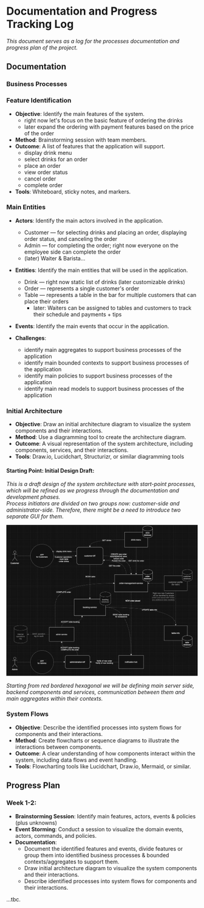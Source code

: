 # Documentation and Progress Tracking Log
<i>This document serves as a log for the processes documentation and progress plan of the project.</i>

## Documentation
### Business Processes

### Feature Identification
- **Objective**: Identify the main features of the system.
  - right now let's focus on the basic feature of ordering the drinks
  - later expand the ordering with payment features based on the price of the order
- **Method**: Brainstorming session with team members.
- **Outcome**: A list of features that the application will support.
  - display drink menu
  - select drinks for an order
  - place an order
  - view order status
  - cancel order
  - complete order
- **Tools**: Whiteboard, sticky notes, and markers.

### Main Entities
- **Actors**: Identify the main actors involved in the application.
  - Customer — for selecting drinks and placing an order, displaying order status, and canceling the order
  - Admin — for completing the order; right now everyone on the employee side can complete the order
  - (later) Waiter & Barista...
- **Entities**: Identify the main entities that will be used in the application.
  - Drink — right now static list of drinks (later customizable drinks)
  - Order — represents a single customer's order
  - Table — represents a table in the bar for multiple customers that can place their orders
    - later: Waiters can be assigned to tables and customers to track their schedule and payments + tips 

- **Events**: Identify the main events that occur in the application.
- **Challenges**:
  - identify main aggregates to support business processes of the application
  - identify main bounded contexts to support business processes of the application
  - identify main policies to support business processes of the application
  - identify main read models to support business processes of the application

### Initial Architecture
- **Objective**: Draw an initial architecture diagram to visualize the system components and their interactions.
- **Method**: Use a diagramming tool to create the architecture diagram.
- **Outcome**: A visual representation of the system architecture, including components, services, and their interactions.
- **Tools**: Draw.io, Lucidchart, Structurizr, or similar diagramming tools

#### Starting Point: Initial Design Draft:
<i>This is a draft design of the system architecture with start-point processes, which will be refined as we progress through the documentation and development phases.  
Process initiators are divided on two groups now: customer-side and administrator-side. Therefore, there might be a need to introduce two separate GUI for them.</i>

![image](images/initial-design-detailed.png "Initial Design Draft")

<i>Starting from red bordered hexagonal we will be defining main server side, backend components and services, communication between them and main aggregates within their contexts.</i>

### System Flows
- **Objective**: Describe the identified processes into system flows for components and their interactions.
- **Method**: Create flowcharts or sequence diagrams to illustrate the interactions between components.
- **Outcome**: A clear understanding of how components interact within the system, including data flows and event handling.
- **Tools**: Flowcharting tools like Lucidchart, Draw.io, Mermaid, or similar.

## Progress Plan
### Week 1-2:
- **Brainstorming Session**: Identify main features, actors, events & policies (plus unknowns)
- **Event Storming**: Conduct a session to visualize the domain events, actors, commands, and policies.
- **Documentation**: 
  - Document the identified features and events, divide features or group them into identified business processes & bounded contexts/aggregates to support them.
  - Draw initial architecture diagram to visualize the system components and their interactions.
  - Describe identified processes into system flows for components and their interactions.

...tbc.
